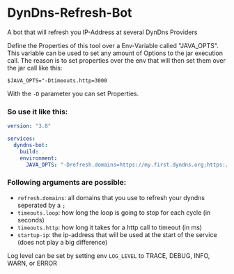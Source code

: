 # DynDns-Refresh-Bot
A bot that will refresh you IP-Address at several DynDns Providers


Define the Properties of this tool over a Env-Variable called "JAVA_OPTS".
This variable can be used to set any amount of Options to the jar execution call.
The reason is to set properties over the env that will then set them over the jar call like this:

```$JAVA_OPTS="-Dtimeouts.http=3000```

With the ``-D`` parameter you can set Properties. 

### So use it like this:
````yaml
version: "3.8"

services:
  dyndns-bot:
    build: .
    environment:
      JAVA_OPTS: "-Drefresh.domains=https://my.first.dyndns.org;https://my.seconds.dyndns.org -Dtimeouts.loop=5"
````

### Following arguments are possible:
- ``refresh.domains``: all domains that you use to refresh your dyndns seperated by a ``;``
- ``timeouts.loop``: how long the loop is going to stop for each cycle (in seconds)
- ``timeouts.http``: how long it takes for a http call to timeout (in ms)
- ``startup-ip``: the ip-address that will be used at the start of the service (does not play a big difference)


Log level can be set by setting env ``LOG_LEVEL`` to TRACE, DEBUG, INFO, WARN, or ERROR